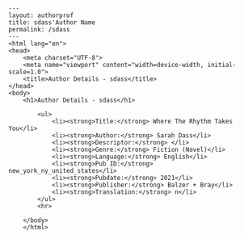 
    ---
    layout: authorprof
    title: sdass'Author Name 
    permalink: /sdass
    ---
    <html lang="en">
    <head>
        <meta charset="UTF-8">
        <meta name="viewport" content="width=device-width, initial-scale=1.0">
        <title>Author Details - sdass</title>
    </head>
    <body>
        <h1>Author Details - sdass</h1>
        
            <ul>
                <li><strong>Title:</strong> Where The Rhythm Takes You</li>
                <li><strong>Author:</strong> Sarah Dass</li>
                <li><strong>Descriptor:</strong> </li>
                <li><strong>Genre:</strong> Fiction (Novel)</li>
                <li><strong>Language:</strong> English</li>
                <li><strong>Pub ID:</strong> new_york_ny_united_states</li>
                <li><strong>Pubdate:</strong> 2021</li>
                <li><strong>Publisher:</strong> Balzer + Bray</li>
                <li><strong>Translation:</strong> n</li>
            </ul>
            <hr>
            
        </body>
        </html>
        